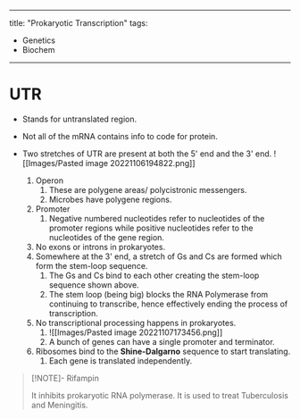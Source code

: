 



---
title: "Prokaryotic Transcription"
tags: 
- Genetics
- Biochem
---

# UTR
- Stands for untranslated region.
- Not all of the mRNA contains info to code for protein.
- Two stretches of UTR are present at both the 5' end and the 3' end.
![[Images/Pasted image 20221106194822.png]]

  1. Operon
	  1. These are polygene areas/ polycistronic messengers.
	  2. Microbes have polygene regions.
  2. Promoter
	  1. Negative numbered nucleotides refer to nucleotides of the promoter regions while positive nucleotides refer to the nucleotides of the gene region.
  3. No exons or introns in prokaryotes.
  4. Somewhere at the 3' end, a stretch of Gs and Cs are formed which form the stem-loop sequence.
	  1. The Gs and Cs bind to each other creating the stem-loop sequence shown above.
	  2. The stem loop (being big) blocks the RNA Polymerase from continuing to transcribe, hence effectively ending the process of transcription.
  5. No transcriptional processing happens in prokaryotes.
	  1. ![[Images/Pasted image 20221107173456.png]]
	  2. A bunch of genes can have a single promoter and terminator.
  6. Ribosomes bind to the **Shine-Dalgarno** sequence to start translating.
	  1. Each gene is translated independently.
>[!NOTE]- Rifampin
>
> It inhibits prokaryotic RNA polymerase.
> It is used to treat Tuberculosis and Meningitis.